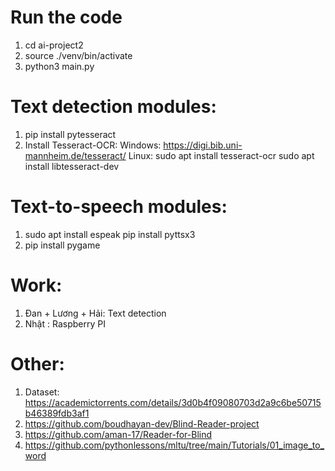 # Run the code
1. cd ai-project2
2. source ./venv/bin/activate
3. python3 main.py

# Text detection modules:
1. pip install pytesseract
2. Install Tesseract-OCR:
   Windows: https://digi.bib.uni-mannheim.de/tesseract/
   Linux: sudo apt install tesseract-ocr
		  sudo apt install libtesseract-dev

# Text-to-speech modules:
1. sudo apt install espeak
   pip install pyttsx3
2. pip install pygame

# Work:
1. Đan + Lương + Hải: Text detection
2. Nhật : Raspberry PI

# Other:
1. Dataset: https://academictorrents.com/details/3d0b4f09080703d2a9c6be50715b46389fdb3af1
2. https://github.com/boudhayan-dev/Blind-Reader-project 
3. https://github.com/aman-17/Reader-for-Blind
4. https://github.com/pythonlessons/mltu/tree/main/Tutorials/01_image_to_word
